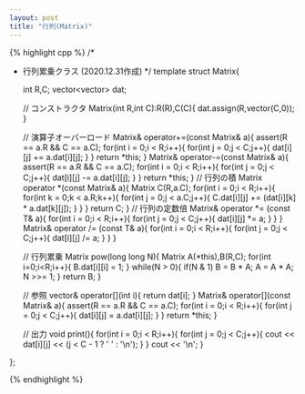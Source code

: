 ```yaml
---
layout: post
title: "行列(Matrix)"
---
```


{% highlight cpp %}
/*
 * 行列累乗クラス (2020.12.31作成)
 */
template <class T> struct Matrix{
    
    int R,C;
    vector<vector<T>> dat;
    
    // コンストラクタ
    Matrix(int R,int C):R(R),C(C){
        dat.assign(R,vector<T>(C,0));
    }
    
    // 演算子オーバーロード
    Matrix& operator+=(const Matrix& a){
        assert(R == a.R && C == a.C);
        for(int i = 0;i < R;i++){
            for(int j = 0;j < C;j++){
                dat[i][j] += a.dat[i][j];
            }
        }
        return *this;
    }
    Matrix& operator-=(const Matrix& a){
        assert(R == a.R && C == a.C);
        for(int i = 0;i < R;i++){
            for(int j = 0;j < C;j++){
                dat[i][j] -= a.dat[i][j];
            }
        }
        return *this;
    }
    // 行列の積
    Matrix operator *(const Matrix& a){
        Matrix C(R,a.C);
        for(int i = 0;i < R;i++){
            for(int k = 0;k < a.R;k++){
                for(int j = 0;j < a.C;j++){
                    C.dat[i][j] += (dat[i][k] * a.dat[k][j]);
                }
            }
        }
        return C;
    }
    // 行列の定数倍
    Matrix& operator *= (const T& a){
        for(int i = 0;i < R;i++){
            for(int j = 0;j < C;j++){
                dat[i][j] *= a;
            }
        }
    }
    Matrix& operator /= (const T& a){
        for(int i = 0;i < R;i++){
            for(int j = 0;j < C;j++){
                dat[i][j] /= a;
            }
        }
    }
    
    // 行列累乗
    Matrix pow(long long N){
        Matrix A(*this),B(R,C);
        for(int i=0;i<R;i++){
            B.dat[i][i] = 1;
        }
        while(N > 0){
            if(N & 1) B = B * A;
            A = A * A;
            N >>= 1;
        }
        return B;
    }
    
    // 参照
    vector<T>& operator[](int i){
        return dat[i];
    }
    Matrix& operator[](const Matrix& a){
        assert(R == a.R && C == a.C);
        for(int i = 0;i < R;i++){
            for(int j = 0;j < C;j++){
                dat[i][j] = a.dat[i][j];
            }
        }
        return *this;
    }
    
    // 出力
    void print(){
        for(int i = 0;i < R;i++){
            for(int j = 0;j < C;j++){
                cout << dat[i][j] << (j < C - 1 ? ' ' : '\n');
            }
        }
        cout << '\n';
    }
    
};

{% endhighlight %}
